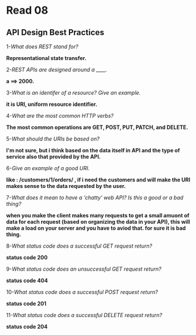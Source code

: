 # Read 08

## API Design Best Practices

1-*What does REST stand for?*

**Representational state transfer.**

2-*REST APIs are designed around a ____.*

**a ==> 2000.**

3-*What is an identifer of a resource? Give an example.*

**it is URI, uniform resource identifier.**

4-*What are the most common HTTP verbs?*

**The most common operations are GET, POST, PUT, PATCH, and DELETE.**

5-*What should the URIs be based on?*

**I'm not sure, but i think based on the data itself in API and the type of service also that provided by the API.**

6-*Give an example of a good URI.*

**like : /customers/1/orders/ , if i need the customers and will make the URI makes sense to the data requested by the user.**

7-*What does it mean to have a ‘chatty’ web API? Is this a good or a bad thing?*

**when you make the client makes many requests to get a small amuont of data for each request (based on organizing the data in your API), this will make a load on your server and you have to aviod that. for sure it is bad thing.**

8-*What status code does a successful GET request return?*

**status code 200**

9-*What status code does an unsuccessful GET request return?*

**status code 404**

10-*What status code does a successful POST request return?*

**status code 201**

11-*What status code does a successful DELETE request return?*

**status code 204**